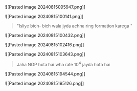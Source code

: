 ![[Pasted image 20240815095947.png]]


![[Pasted image 20240815100141.png]]
> "Isliye bich- bich wala jyda achha ring formation karega "


![[Pasted image 20240815100432.png]]

![[Pasted image 20240815102416.png]]

![[Pasted image 20240815103643.png]]

> Jaha NGP hota hai wha rate $10^4$  jayda hota hai 

![[Pasted image 20240815194544.png]]

![[Pasted image 20240815195126.png]]   